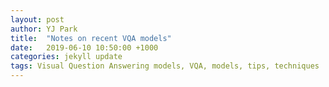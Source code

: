 ```yaml
---
layout: post
author: YJ Park
title:  "Notes on recent VQA models"
date:   2019-06-10 10:50:00 +1000
categories: jekyll update
tags: Visual Question Answering models, VQA, models, tips, techniques
---
```

<head>
	<!-- Global site tag (gtag.js) - Google Analytics -->
	<script async src="https://www.googletagmanager.com/gtag/js?id=UA-127453746-1"></script>
	<script>
		  window.dataLayer = window.dataLayer || [];
		  function gtag(){dataLayer.push(arguments);}
		  gtag('js', new Date());

		  gtag('config', 'UA-127453746-1');
	</script>
</head>

_To have a glimpse through VQA tasks and datasets, you can read through my previous post, ["Notes on VQA"](http://www.yjpark.me/blog/jekyll/update/2019/03/11/notes-on-vqa.html)._

The purpose of this post is to summarise trends in recent VQA models from:
- ["Bottom-Up and Top-Down Attention for Image Captioning and Visual Question Answering" by Anderson et al. (2017)](https://arxiv.org/abs/1707.07998);
- ["Tips and Tricks for Visual Question Answering: Learnings from the 2017 Challenge" by Teney et al. (2017)](https://arxiv.org/abs/1708.02711); and
- ["Pythia v0.1: the Winning Entry to the VQA Challenge 2018" by Jiang et al. (2018)](https://arxiv.org/abs/1807.09956).

These three papers address architectures and techniques of their selection of VQA models with the rationale behind them.

## Overview of the three papers
The first and second papers, Anderson et al. (2017) and Teney et al. (2017), seem to be built on the findings from each other.

### 1) Anderson et al. (2017)
The first paper, ["Bottom-Up and Top-Down Attention for Image Captioning and Visual Question Answering" by Anderson et al. (2017)](https://arxiv.org/abs/1707.07998), highlights the integration bottom-up and top-down attention mechanisms to focus on salient regions in images. Interesting findings for this VQA model include:

* an object detector to get image features through bottom-up attention, utilising Faster R-CNN together with the Resnet-101 CNN , 
* bottom-up attention with the maximum number of regions to focus on up to 100, but selecting top 36 regions works well;
* bottom-up attention pre-trained on ImageNet, followed by Visual Genome data;
* bottom-up attention adding another training output for predicting attribute classes to enhance learning of good feature representations (in addition to an object prediction);
* soft top-down attention mechanism and gated tanh activations (which proved to be effective in Teney et al. (2017)); and
* when a candidate attention region is associated with related objects, all the visual instances relating to these objects are considered together.

The incorporation of attention mechanisms helps to identify a focus area of input questions. The images below displays one of the successful or failure cases with this VQA model:

![An example of the successful vqa Anderson et al. (2017)](../../../../../../assets/images/VQA_Anderson_S.png)

Successful case. Source: Anderson et al. (2017), p. 14. Figure 10. 

![An example of the failed vqa Anderson et al. (2017)](../../../../../../assets/images/VQA_Anderson_F.png)

Failure case. Source: Anderson et al. (2017), p. 15. Figure 11.

Although the model failed to count oranges correctly above, it still focuses on the correct object regions in the image above.

### 2) Teney et al. (2017)
The second paper, ["Tips and Tricks for Visual Question Answering: Learnings from the 2017 Challenge" by Teney et al. (2017)](https://arxiv.org/abs/1708.02711), focuses on empirically exploring various architectural development techniques and hyper-parameters of VQA models, motivated by the question of "What makes a successful VQA model?". The main findings include using:

* sigmoid outputs instead of softmax outputs to enable multiple correct answers per question (removing competitions between answers, similar to an approach by [Mask R-CNN, p.3](https://arxiv.org/abs/1703.06870));
* soft target scores instead of binary targets to pass slightly richer information, which may be more helpful in the presence of a greater uncertainty;
* image features from bottom-up attention to highlight on salient regions;
* gated tanh activations for all non-linear layers;
* transfer learning through output embeddings initialised using 300-dimension Global Vectors for Word Representation (GloVe) and Google Images (similar to Anderson et al. (2017)); 
* a mid range size of mini-batches (e.g. 256, 384 or 512); and 
* balanced pairs of VQA v2.0 in the same mini-batches (i.e. pairs that have identical questions with different images and answers) to encourage stable learning and means to differentiate subtle dissimilarities. 

The VQA models with the effective techniques found during their experiments placed the model as the winner for the VQA Challenge in 2017.

### 3) Jiang et al. (2018)
The last paper, ["Pythia v0.1: the Winning Entry to the VQA Challenge 2018" by Jiang et al. (2018)](https://arxiv.org/abs/1807.09956), which is short (3 pages), documents a number of changes made to the model from the previous two papers to win the first place in the 2018 VQA Challenge. The changes include:

[Pythia](https://github.com/facebookresearch/pythia) by Facebook Artificial Intelligence researchers (FAIR) is based on the findings addressed in this paper and it seems to be continuously improved and updated in their github.

* minor architectural change: 1) using weight normalisation followed by ReLU instead of gated tanh when pretraining the classifier; and 2) element-wise multiplication than concatenation when joining image and question features for attention;
* learning schedule: Adamax, a variant of Adam with infinite norm, with a learning rate of 0.002 and adopting a learning rate increase;
* fine-tuning bottom-up features with Feature Pyramid Network (Pythia now uses Mask-R-CNN as part of their VQA model as well);
* data augmentation with the aid of Visual Genome and Visual Dialogue;
* combining grid-level image features with the original Anderson et al. (2017)'s object proposals, in order to further integrate a holistic spatial information; and
* ensembling.

## Interesting aspects from the three papers
There are two aspects that I would like to focus on this section.

First of all, these VQA models seem to be heavily influenced by the recent progress made in object classification, detection, segmentation, and natural language processing.
Since VQA models are based on the joint features of the input questions and images, any progress developed in each field of computer vision and natural language processing helps to advance in attaining better performance from the integrated models. For instance, most recent bottom-up attention mechanisms explored in computer vision are actively adopted in many VQA models, only slightly varying from each other.

Secondly, the models from Teney et al. (2017) and Anderson et al. (2017) appear to be the same. 
According to each overview of the proposed model from the two papers (see below), a difference seems to be the pre-trained linear classifiers split after the element-wise product operation on embeddings of images and questions. However, upon further reading through the papers, Anderson et al. (2017) asks readers to refer Teney et al. (2017)'s paper on detailed implementation. Thus, it is unclear whether soft target scores were adopted in Anderson et al. (2017) or a different approach was adopted after the joint embeddings.

![Overview of the proposed model Anderson et al. (2017)](../../../../../../assets/images/VQA_Anderson_arch.png)
Source: Anderson et al. (2017), p. 5. Figure 4.

![Overview of the proposed model Teney et al. (2017)](../../../../../../assets/images/VQA_Teney_arch.png)
Source: Teney et al. (2017), p. 3. Figure 2.

Therefore, I think it is reasonable to consider these two papers as part 1 and part 2 of the larger topic where the findings make up the SOTA model in the 2017 VQA Challenge.